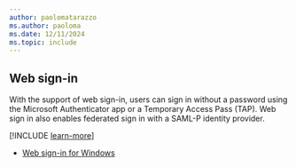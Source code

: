 ```yaml
---
author: paolomatarazzo
ms.author: paoloma
ms.date: 12/11/2024
ms.topic: include
---
```


## Web sign-in

With the support of web sign-in, users can sign in without a password using the Microsoft Authenticator app or a Temporary Access Pass (TAP). Web sign in also enables federated sign in with a SAML-P identity provider.

[!INCLUDE [learn-more](learn-more.md)]

- [Web sign-in for Windows](/windows/security/identity-protection/web-sign-in)
